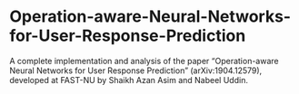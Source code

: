 # Operation-aware-Neural-Networks-for-User-Response-Prediction

A complete implementation and analysis of the paper “Operation-aware Neural Networks for User Response Prediction” (arXiv:1904.12579), developed at FAST-NU by Shaikh Azan Asim and Nabeel Uddin.
